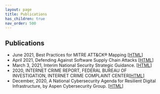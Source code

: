 ```yaml
---
layout: page
title: Publications 
has_children: true
nav_order: 500 
---
```


## Publications
* June 2021, Best Practices for MITRE ATT&CK® Mapping [[HTML](https://publications.bsafes.com/docs/cisa/best-practices-for-mitre-att-and-ck-mapping/)]
* April 2021, Defending Against Software Supply Chain Attacks [[HTML](https://publications.bsafes.com/docs/cisa/defending-against-software-supply-chain-attacks/)]
* March 3, 2021, Interim National Security Strategic Guidance. [[HTML](https://documents.bsafes.com/docs/government/interim-national-security-strategic-guidance/)]
* 2020, INTERNET CRIME REPORT, FEDERAL BUREAU OF INVESTIGATION, INTERNET CRIME COMPLAINT CENTER[[HTML](https://publications.bsafes.com/docs/fbi/internet-crime-report-2020/)]
* December, 2020, A National Cybersecurity Agenda for Resilient Digital Infrastructure, by Aspen Cybersecurity Group.  [[HTML](https://aspen-cybersecurity-agenda-2020.bsafes.com/)]


